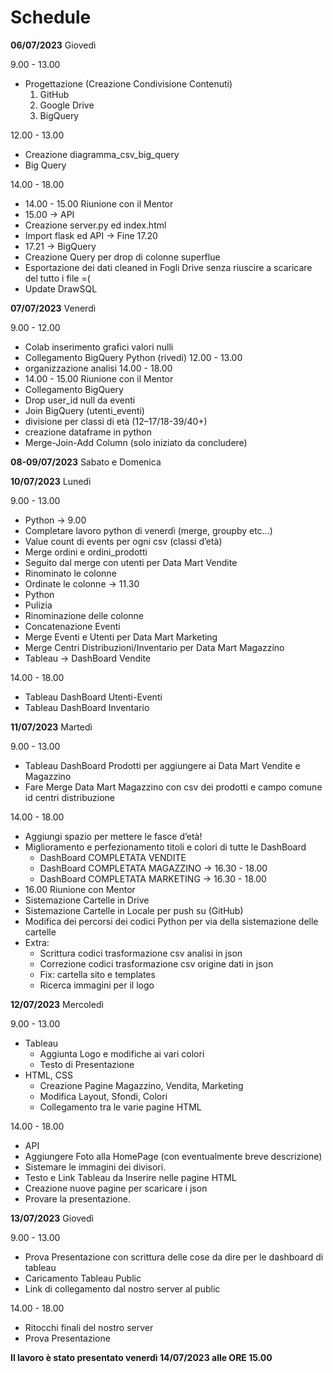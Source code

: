 # Schedule

**06/07/2023** Giovedì

9.00 - 13.00
* Progettazione (Creazione Condivisione Contenuti)
    1. GitHub 
    2. Google Drive
    3. BigQuery

12.00 - 13.00
* Creazione diagramma_csv_big_query
* Big Query

14.00 - 18.00
* 14.00 - 15.00 Riunione con il Mentor
* 15.00 → API 
* Creazione server.py ed index.html
* Import flask ed API → Fine 17.20
* 17.21 → BigQuery
* Creazione Query per drop di colonne superflue
* Esportazione dei dati cleaned in Fogli Drive senza riuscire a scaricare del tutto i file =(
* Update DrawSQL

**07/07/2023** Venerdì

9.00 - 12.00
* Colab inserimento grafici valori nulli 
* Collegamento BigQuery Python (rivedi)
12.00 - 13.00
* organizzazione analisi
14.00 - 18.00
* 14.00 - 15.00 Riunione con il Mentor
* Collegamento BigQuery 
* Drop user_id null da eventi
* Join BigQuery (utenti_eventi) 
* divisione per classi di età (12–17/18-39/40+)
* creazione dataframe in python
* Merge-Join-Add Column (solo iniziato da concludere)

**08-09/07/2023**  Sabato e Domenica


**10/07/2023** Lunedì

9.00 - 13.00
* Python → 9.00
* Completare lavoro python di venerdì (merge, groupby etc…)
* Value count di events per ogni csv (classi d’età)
* Merge ordini e ordini_prodotti 
* Seguito dal merge con utenti per Data Mart Vendite
* Rinominato le colonne
* Ordinate le colonne → 11.30
* Python 
* Pulizia
* Rinominazione delle colonne
* Concatenazione Eventi
* Merge Eventi e Utenti per Data Mart Marketing
* Merge Centri Distribuzioni/Inventario per Data Mart Magazzino
* Tableau → DashBoard Vendite

14.00 - 18.00
* Tableau DashBoard Utenti-Eventi
* Tableau DashBoard Inventario 

**11/07/2023** Martedì

9.00 - 13.00
* Tableau DashBoard Prodotti per aggiungere ai Data Mart Vendite e Magazzino
* Fare Merge Data Mart Magazzino con csv dei prodotti e campo comune id centri distribuzione

14.00 - 18.00
* Aggiungi spazio per mettere le fasce d’età! 
* Miglioramento e perfezionamento titoli e colori di tutte le DashBoard
  * DashBoard COMPLETATA VENDITE
  * DashBoard COMPLETATA MAGAZZINO → 16.30 - 18.00
  * DashBoard COMPLETATA MARKETING → 16.30 - 18.00
* 16.00 Riunione con Mentor
* Sistemazione Cartelle in Drive
* Sistemazione Cartelle in Locale per push su (GitHub)
* Modifica dei percorsi dei codici Python per via della sistemazione delle cartelle
* Extra: 
  * Scrittura codici trasformazione csv analisi in json 
  * Correzione codici trasformazione csv origine dati in json
  * Fix: cartella sito e templates
  * Ricerca immagini per il logo

**12/07/2023** Mercoledì

9.00 - 13.00
* Tableau
  * Aggiunta Logo e modifiche ai vari colori
  * Testo di Presentazione
* HTML, CSS
  * Creazione Pagine Magazzino, Vendita, Marketing
  * Modifica Layout, Sfondi, Colori
  * Collegamento tra le varie pagine HTML

14.00 - 18.00 
* API
* Aggiungere Foto alla HomePage (con eventualmente breve descrizione)
* Sistemare le immagini dei divisori.
* Testo e Link Tableau da Inserire nelle pagine HTML
* Creazione nuove pagine per scaricare i json
* Provare la presentazione.

**13/07/2023** Giovedì

9.00 - 13.00
* Prova Presentazione con scrittura delle cose da dire per le dashboard di tableau
* Caricamento Tableau Public
* Link di collegamento dal nostro server al public

14.00 - 18.00
* Ritocchi finali del nostro server
* Prova Presentazione

**Il lavoro è stato presentato venerdì 14/07/2023 alle ORE 15.00**
